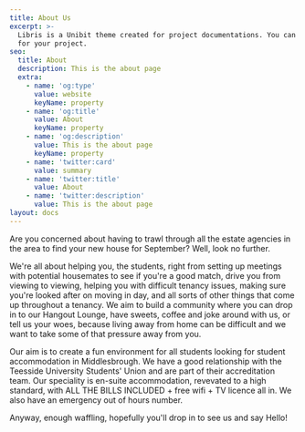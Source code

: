 ```yaml
---
title: About Us
excerpt: >-
  Libris is a Unibit theme created for project documentations. You can use it
  for your project.
seo:
  title: About
  description: This is the about page
  extra:
    - name: 'og:type'
      value: website
      keyName: property
    - name: 'og:title'
      value: About
      keyName: property
    - name: 'og:description'
      value: This is the about page
      keyName: property
    - name: 'twitter:card'
      value: summary
    - name: 'twitter:title'
      value: About
    - name: 'twitter:description'
      value: This is the about page
layout: docs
---
```

Are you concerned about having to trawl through all the estate agencies in the area to find your new house for September? Well, look no further.

We're all about helping you, the students, right from setting up meetings with potential housemates to see if you're a good match, drive you from viewing to viewing, helping you with difficult tenancy issues, making sure you're looked after on moving in day, and all sorts of other things that come up throughout a tenancy. We aim to build a community where you can drop in to our Hangout Lounge, have sweets, coffee and joke around with us, or tell us your woes, because living away from home can be difficult and we want to take some of that pressure away from you.

Our aim is to create a fun environment for all students looking for student accommodation in Middlesbrough. We have a good relationship with the Teesside University Students' Union and are part of their accreditation team. Our speciality is en-suite accommodation, revevated to a high standard, with ALL THE BILLS INCLUDED + free wifi + TV licence all in. We also have an emergency out of hours number.

Anyway, enough waffling, hopefully you'll drop in to see us and say Hello!
